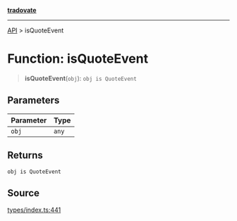 [**tradovate**](../README.md)

***

[API](../API.md) > isQuoteEvent

# Function: isQuoteEvent

> **isQuoteEvent**(`obj`): `obj is QuoteEvent`

## Parameters

| Parameter | Type |
| :------ | :------ |
| `obj` | `any` |

## Returns

`obj is QuoteEvent`

## Source

[types/index.ts:441](https://github.com/cgilly2fast/tradovate-typescript/blob/b1caea5/src/types/index.ts#L441)
